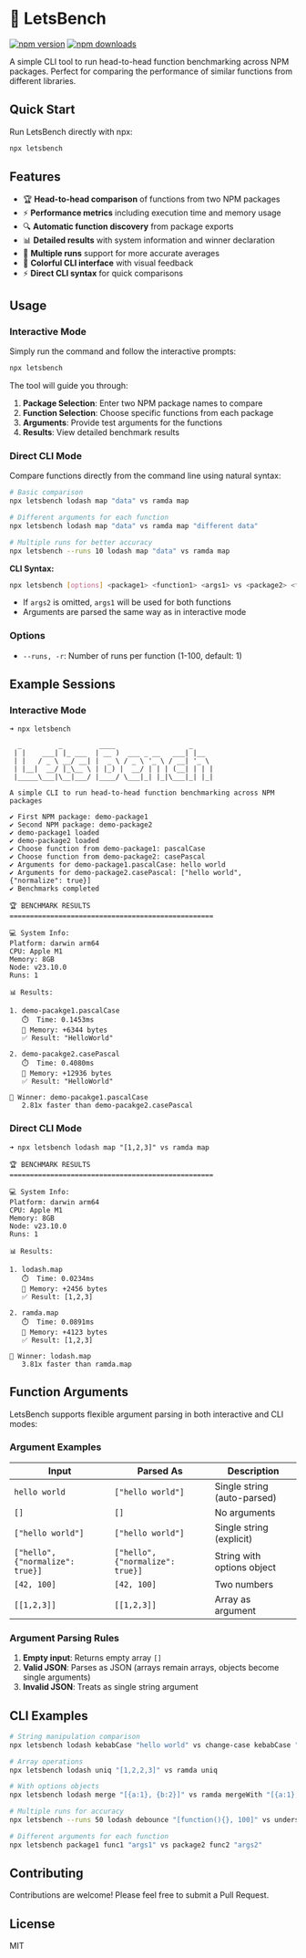# 🏁 LetsBench

[![npm version][npm-version-src]][npm-version-href]
[![npm downloads][npm-downloads-src]][npm-downloads-href]

A simple CLI tool to run head-to-head function benchmarking across NPM packages. Perfect for comparing the performance of similar functions from different libraries.

## Quick Start

Run LetsBench directly with npx:

```bash
npx letsbench
```

## Features

- 🏆 **Head-to-head comparison** of functions from two NPM packages
- ⚡ **Performance metrics** including execution time and memory usage
- 🔍 **Automatic function discovery** from package exports
- 📊 **Detailed results** with system information and winner declaration
- 🎯 **Multiple runs** support for more accurate averages
- 🎨 **Colorful CLI interface** with visual feedback
- ⚡ **Direct CLI syntax** for quick comparisons

## Usage

### Interactive Mode

Simply run the command and follow the interactive prompts:

```bash
npx letsbench
```

The tool will guide you through:

1. **Package Selection**: Enter two NPM package names to compare
2. **Function Selection**: Choose specific functions from each package
3. **Arguments**: Provide test arguments for the functions
4. **Results**: View detailed benchmark results

### Direct CLI Mode

Compare functions directly from the command line using natural syntax:

```bash
# Basic comparison
npx letsbench lodash map "data" vs ramda map

# Different arguments for each function
npx letsbench lodash map "data" vs ramda map "different data"

# Multiple runs for better accuracy
npx letsbench --runs 10 lodash map "data" vs ramda map
```

**CLI Syntax:**

```bash
npx letsbench [options] <package1> <function1> <args1> vs <package2> <function2> [args2]
```

- If `args2` is omitted, `args1` will be used for both functions
- Arguments are parsed the same way as in interactive mode

### Options

- `--runs, -r`: Number of runs per function (1-100, default: 1)

## Example Sessions

### Interactive Mode

```shell
➜ npx letsbench

  _         _         ____                  _
 | |    ___| |_ ___  | __ )  ___ _ __   ___| |__
 | |   / _ \ __/ __| |  _ \ / _ \ '_ \ / __| '_ \
 | |__|  __/ |_\__ \ | |_) |  __/ | | | (__| | | |
 |_____\___|\__|___/ |____/ \___|_| |_|\___|_| |_|

A simple CLI to run head-to-head function benchmarking across NPM packages

✔ First NPM package: demo-package1
✔ Second NPM package: demo-package2
✔ demo-package1 loaded
✔ demo-package2 loaded
✔ Choose function from demo-package1: pascalCase
✔ Choose function from demo-package2: casePascal
✔ Arguments for demo-package1.pascalCase: hello world
✔ Arguments for demo-package2.casePascal: ["hello world", {"normalize": true}]
✔ Benchmarks completed

🏆 BENCHMARK RESULTS
==================================================

💻 System Info:
Platform: darwin arm64
CPU: Apple M1
Memory: 8GB
Node: v23.10.0
Runs: 1

📊 Results:

1. demo-pacakge1.pascalCase
   ⏱️  Time: 0.1453ms
   🧠 Memory: +6344 bytes
   ✅ Result: "HelloWorld"

2. demo-pacakge2.casePascal
   ⏱️  Time: 0.4080ms
   🧠 Memory: +12936 bytes
   ✅ Result: "HelloWorld"

🚀 Winner: demo-pacakge1.pascalCase
   2.81x faster than demo-pacakge2.casePascal
```

### Direct CLI Mode

```shell
➜ npx letsbench lodash map "[1,2,3]" vs ramda map

🏆 BENCHMARK RESULTS
==================================================

💻 System Info:
Platform: darwin arm64
CPU: Apple M1
Memory: 8GB
Node: v23.10.0
Runs: 1

📊 Results:

1. lodash.map
   ⏱️  Time: 0.0234ms
   🧠 Memory: +2456 bytes
   ✅ Result: [1,2,3]

2. ramda.map
   ⏱️  Time: 0.0891ms
   🧠 Memory: +4123 bytes
   ✅ Result: [1,2,3]

🚀 Winner: lodash.map
   3.81x faster than ramda.map
```

## Function Arguments

LetsBench supports flexible argument parsing in both interactive and CLI modes:

### Argument Examples

| Input | Parsed As | Description |
|-------|-----------|-------------|
| `hello world` | `["hello world"]` | Single string (auto-parsed) |
| `[]` | `[]` | No arguments |
| `["hello world"]` | `["hello world"]` | Single string (explicit) |
| `["hello", {"normalize": true}]` | `["hello", {"normalize": true}]` | String with options object |
| `[42, 100]` | `[42, 100]` | Two numbers |
| `[[1,2,3]]` | `[[1,2,3]]` | Array as argument |

### Argument Parsing Rules

1. **Empty input**: Returns empty array `[]`
2. **Valid JSON**: Parses as JSON (arrays remain arrays, objects become single arguments)
3. **Invalid JSON**: Treats as single string argument

## CLI Examples

```bash
# String manipulation comparison
npx letsbench lodash kebabCase "hello world" vs change-case kebabCase "hello world"

# Array operations
npx letsbench lodash uniq "[1,2,2,3]" vs ramda uniq

# With options objects
npx letsbench lodash merge "[{a:1}, {b:2}]" vs ramda mergeWith "[{a:1}, {b:2}]"

# Multiple runs for accuracy
npx letsbench --runs 50 lodash debounce "[function(){}, 100]" vs underscore debounce

# Different arguments for each function
npx letsbench package1 func1 "args1" vs package2 func2 "args2"
```

## Contributing

Contributions are welcome! Please feel free to submit a Pull Request.

## License

MIT

<!-- Badges -->
[npm-version-src]: https://img.shields.io/npm/v/letsbench?style=flat
[npm-version-href]: https://npmjs.com/package/letsbench
[npm-downloads-src]: https://img.shields.io/npm/dm/letsbench?style=flat
[npm-downloads-href]: https://npmjs.com/package/letsbench
<!-- [codecov-src]: https://img.shields.io/codecov/c/gh/moshetanzer/letsbench/main?style=flat
[codecov-href]: https://codecov.io/gh/moshetanzer/letsbench -->
